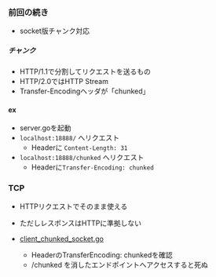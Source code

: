 ### 前回の続き
- socket版チャンク対応

##### チャンク
- HTTP/1.1で分割してリクエストを送るもの
- HTTP/2.0ではHTTP Stream
- Transfer-Encodingヘッダが「chunked」

#### ex
- server.goを起動
- `localhost:18888/` へリクエスト
  - Headerに `Content-Length: 31`
- `localhost:18888/chunked` へリクエスト
  - Headerに`Transfer-Encoding: chunked`

### TCP
- HTTPリクエストでそのまま使える
- ただしレスポンスはHTTPに準拠しない

- [client_chunked_socket.go](./client_chunked_socket.go)
  - HeaderのTransferEncoding: chunkedを確認
  - /chunked を消したエンドポイントへアクセスすると死ぬ 